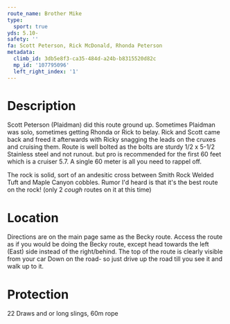 ```yaml
---
route_name: Brother Mike
type:
  sport: true
yds: 5.10-
safety: ''
fa: Scott Peterson, Rick McDonald, Rhonda Peterson
metadata:
  climb_id: 3db5e8f3-ca35-484d-a24b-b8315520d82c
  mp_id: '107795096'
  left_right_index: '1'
---
```

# Description
Scott Peterson (Plaidman) did this route ground up. Sometimes Plaidman was solo, sometimes getting Rhonda or Rick to belay. Rick and Scott came back and freed it afterwards with Ricky snagging the leads on the cruxes and cruising them. Route is well bolted as the bolts are sturdy 1/2 x 5-1/2 Stainless steel and not runout.  but pro is recommended for the first 60 feet which is a cruiser 5.7. A single 60 meter is all you need to rappel off.

The rock is solid, sort of an andesitic cross between Smith Rock Welded Tuft and Maple Canyon cobbles.  Rumor I'd heard is that it's the best route on the rock! (only 2 *cough* routes on it at this time)

# Location
Directions are on the main page same as the Becky route. Access the route as if you would be doing the Becky route, except head towards the left (East) side instead of the right/behind. The top of the route is clearly visible from your car Down on the road- so just drive up the road till you see it and walk up to it.

# Protection
22 Draws and or long slings, 60m rope
